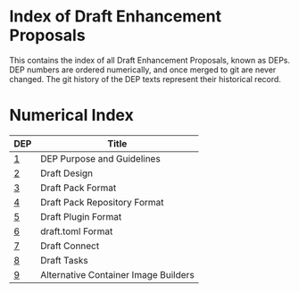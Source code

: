 # Index of Draft Enhancement Proposals

This contains the index of all Draft Enhancement Proposals, known as DEPs. DEP numbers are ordered numerically, and once merged to git are never changed. The git history of the DEP texts represent their historical record.

# Numerical Index

| DEP     | Title                                |
|---------|--------------------------------------|
| [1][]   | DEP Purpose and Guidelines           |
| [2][]   | Draft Design                         |
| [3][]   | Draft Pack Format                    |
| [4][]   | Draft Pack Repository Format         |
| [5][]   | Draft Plugin Format                  |
| [6][]   | draft.toml Format                    |
| [7][]   | Draft Connect                        |
| [8][]   | Draft Tasks                          |
| [9][]   | Alternative Container Image Builders |

[1]: dep-001.md
[2]: dep-002.md
[3]: dep-003.md
[4]: dep-004.md
[5]: dep-005.md
[6]: dep-006.md
[7]: dep-007.md
[8]: dep-008.md
[9]: dep-009.md

